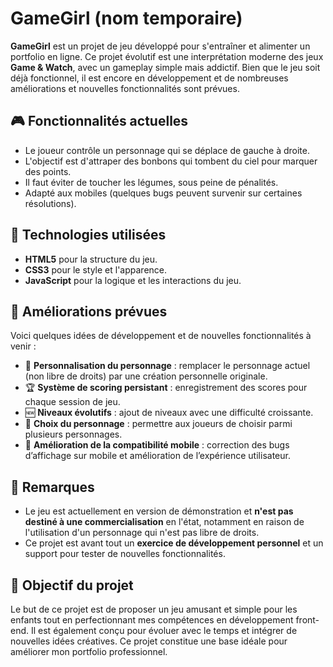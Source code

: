 # GameGirl (nom temporaire)

**GameGirl** est un projet de jeu développé pour s'entraîner et alimenter un portfolio en ligne. Ce projet évolutif est une interprétation moderne des jeux **Game & Watch**, avec un gameplay simple mais addictif. Bien que le jeu soit déjà fonctionnel, il est encore en développement et de nombreuses améliorations et nouvelles fonctionnalités sont prévues.

## 🎮 Fonctionnalités actuelles
- Le joueur contrôle un personnage qui se déplace de gauche à droite.
- L'objectif est d'attraper des bonbons qui tombent du ciel pour marquer des points.
- Il faut éviter de toucher les légumes, sous peine de pénalités.
- Adapté aux mobiles (quelques bugs peuvent survenir sur certaines résolutions).

## 🔧 Technologies utilisées
- **HTML5** pour la structure du jeu.
- **CSS3** pour le style et l'apparence.
- **JavaScript** pour la logique et les interactions du jeu.

## 🚧 Améliorations prévues
Voici quelques idées de développement et de nouvelles fonctionnalités à venir :
- 🔄 **Personnalisation du personnage** : remplacer le personnage actuel (non libre de droits) par une création personnelle originale.
- 🏆 **Système de scoring persistant** : enregistrement des scores pour chaque session de jeu.
- 🆕 **Niveaux évolutifs** : ajout de niveaux avec une difficulté croissante.
- 👾 **Choix du personnage** : permettre aux joueurs de choisir parmi plusieurs personnages.
- 📱 **Amélioration de la compatibilité mobile** : correction des bugs d’affichage sur mobile et amélioration de l’expérience utilisateur.
  
## 📝 Remarques
- Le jeu est actuellement en version de démonstration et **n'est pas destiné à une commercialisation** en l'état, notamment en raison de l'utilisation d'un personnage qui n'est pas libre de droits.
- Ce projet est avant tout un **exercice de développement personnel** et un support pour tester de nouvelles fonctionnalités.

## 🚀 Objectif du projet
Le but de ce projet est de proposer un jeu amusant et simple pour les enfants tout en perfectionnant mes compétences en développement front-end. 
Il est également conçu pour évoluer avec le temps et intégrer de nouvelles idées créatives. Ce projet constitue une base idéale pour améliorer mon portfolio professionnel.
